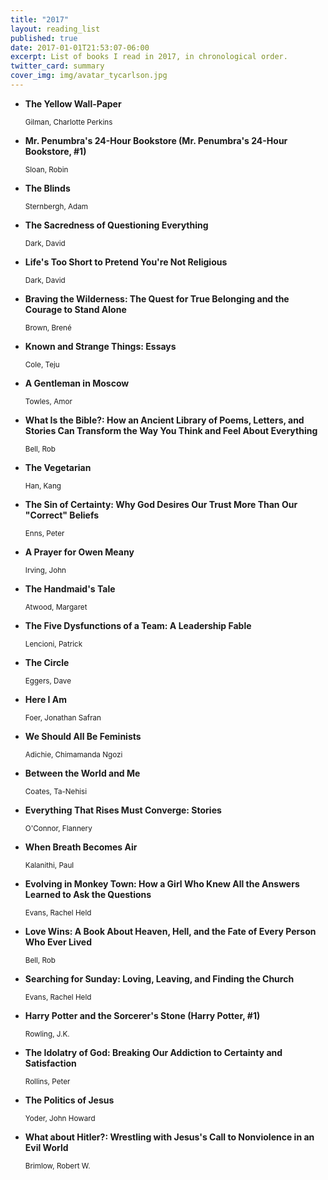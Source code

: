 ```yaml
---
title: "2017"
layout: reading_list
published: true
date: 2017-01-01T21:53:07-06:00
excerpt: List of books I read in 2017, in chronological order.
twitter_card: summary
cover_img: img/avatar_tycarlson.jpg
---
```



- **The Yellow Wall-Paper**
  <div><small>Gilman, Charlotte Perkins</small></div>

- **Mr. Penumbra's 24-Hour Bookstore (Mr. Penumbra's 24-Hour Bookstore, #1)**
  <div><small>Sloan, Robin</small></div>

- **The Blinds**
  <div><small>Sternbergh, Adam</small></div>

- **The Sacredness of Questioning Everything**
  <div><small>Dark, David</small></div>

- **Life's Too Short to Pretend You're Not Religious**
  <div><small>Dark, David</small></div>

- **Braving the Wilderness: The Quest for True Belonging and the Courage to Stand Alone**
  <div><small>Brown, Brené</small></div>

- **Known and Strange Things: Essays**
  <div><small>Cole, Teju</small></div>

- **A Gentleman in Moscow**
  <div><small>Towles, Amor</small></div>

- **What Is the Bible?: How an Ancient Library of Poems, Letters, and Stories Can Transform the Way You Think and Feel About Everything**
  <div><small>Bell, Rob</small></div>

- **The Vegetarian**
  <div><small>Han, Kang</small></div>

- **The Sin of Certainty: Why God Desires Our Trust More Than Our "Correct" Beliefs**
  <div><small>Enns, Peter</small></div>

- **A Prayer for Owen Meany**
  <div><small>Irving, John</small></div>

- **The Handmaid's Tale**
  <div><small>Atwood, Margaret</small></div>

- **The Five Dysfunctions of a Team: A Leadership Fable**
  <div><small>Lencioni, Patrick</small></div>

- **The Circle**
  <div><small>Eggers, Dave</small></div>

- **Here I Am**
  <div><small>Foer, Jonathan Safran</small></div>

- **We Should All Be Feminists**
  <div><small>Adichie, Chimamanda Ngozi</small></div>

- **Between the World and Me**
  <div><small>Coates, Ta-Nehisi</small></div>

- **Everything That Rises Must Converge: Stories**
  <div><small>O'Connor, Flannery</small></div>

- **When Breath Becomes Air**
  <div><small>Kalanithi, Paul</small></div>

- **Evolving in Monkey Town: How a Girl Who Knew All the Answers Learned to Ask the Questions**
  <div><small>Evans, Rachel Held</small></div>

- **Love Wins: A Book About Heaven, Hell, and the Fate of Every Person Who Ever Lived**
  <div><small>Bell, Rob</small></div>

- **Searching for Sunday: Loving, Leaving, and Finding the Church**
  <div><small>Evans, Rachel Held</small></div>

- **Harry Potter and the Sorcerer's Stone (Harry Potter, #1)**
  <div><small>Rowling, J.K.</small></div>

- **The Idolatry of God: Breaking Our Addiction to Certainty and Satisfaction**
  <div><small>Rollins, Peter</small></div>

- **The Politics of Jesus**
  <div><small>Yoder, John Howard</small></div>

- **What about Hitler?: Wrestling with Jesus's Call to Nonviolence in an Evil World**
  <div><small>Brimlow, Robert W.</small></div>


